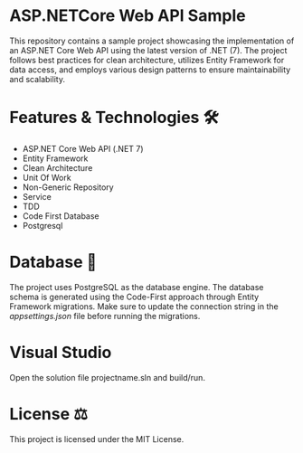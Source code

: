 # ASP.NETCore Web API Sample

This repository contains a sample project showcasing the implementation of an ASP.NET Core Web API using the latest version of .NET (7). The project follows best practices for clean architecture, utilizes Entity Framework for data access, and employs various design patterns to ensure maintainability and scalability.

# Features & Technologies 🛠️
- ASP.NET Core Web API (.NET 7)
- Entity Framework
- Clean Architecture
- Unit Of Work
- Non-Generic Repository
- Service
- TDD
- Code First Database
- Postgresql

# Database 💾
The project uses PostgreSQL as the database engine. The database schema is generated using the Code-First approach through Entity Framework migrations. Make sure to update the connection string in the 
 _appsettings.json_ file before running the migrations.

# Visual Studio
Open the solution file projectname.sln and build/run.

# License ⚖️
This project is licensed under the MIT License.

